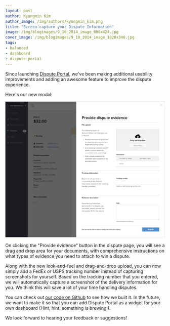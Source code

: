 ```yaml
---
layout: post
author: Kyungmin Kim
author_image: /img/authors/kyungmin_kim.png
title: "Screen-capture your Dispute Information"
image: /img/blogimages/9_10_2014_image_600x424.jpg
cover_image: /img/blogimages/9_10_2014_image_1020x340.jpg
tags:
- balanced
- dashboard
- dispute-portal
---
```


Since launching [Dispute Portal](http://blog.balancedpayments.com/announcing-dispute-portal/), we've been making additional usability improvements and adding an awesome feature to improve the dispute experience.

Here's our new modal:

[![Dispute portal](/img/blogimages/dispute-evidence-modal.png)](/img/blogimages/dispute-evidence-modal.png)

On clicking the "Provide evidence" button in the dispute page, you will see a drag and drop area for your documents, with comprehensive instructions on what types of evidence you need to attach to win a dispute.

Along with the new look-and-feel and drag-and-drop upload, you can now simply add a FedEx or USPS tracking number instead of capturing screenshots for yourself. Based on the tracking number that you entered, we will automatically capture a screenshot of the delivery information for you. We think this will save a lot of your time handling disputes.

You can check out [our code on Github](https://github.com/balanced/balanced-dashboard/pull/1456/files) to see how we built it. In the future, we want to make it so that you can add Dispute Portal as a widget for your own dashboard (Hint, hint: something is brewing!).

We look forward to hearing your feedback or suggestions!